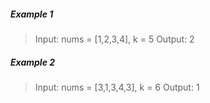 ##### Example 1
>Input: nums = [1,2,3,4], k = 5
Output: 2

##### Example 2
> Input: nums = [3,1,3,4,3], k = 6
Output: 1